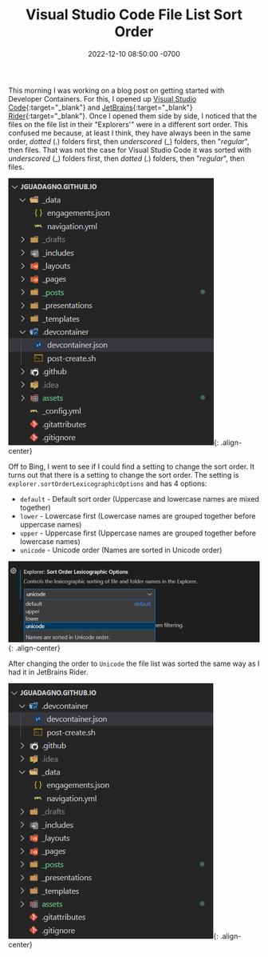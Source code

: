 ﻿---
title: "Visual Studio Code File List Sort Order"
header:
og_image: /assets/images/posts/header/vscode-sort-order.png
date: 2022-12-10 08:50:00 -0700
categories:
- Articles
tags:
- Visual Studio Code
- Visual Studio
- VSCode
---
This morning I was working on a blog post on getting started with Developer Containers.
For this, I opened up [Visual Studio Code](https://code.visualstudio.com/?WT.mc_id=AZ-MVP-4024623){:target="_blank"}  and [JetBrains](https://www.jetbrains.com/){:target="_blank"} [Rider](https://www.jetbrains.com/rider/){:target="_blank"}.
Once I opened them side by side,
I noticed that the files on the file list in their "Explorers'" were in a different sort order.
This confused me because, at least I think,
they have always been in the same order, *dotted* (.) folders first,
then *underscored* (\_) folders, then "*regular*", then files.
That was not the case for Visual Studio Code it was sorted with *underscored* (\_) folders first,
then *dotted* (.) folders, then "*regular*", then files.

![Visual Studio Code - Explorer Sort Order - Default ](/assets/images/posts/vscode-sort-default.png){: .align-center}

Off to Bing, I went to see if I could find a setting to change the sort order.
It turns out that there is a setting to change the sort order.
The setting is `explorer.sortOrderLexicographicOptions` and has 4 options:

- `default` - Default sort order (Uppercase and lowercase names are mixed together)
- `lower` - Lowercase first (Lowercase names are grouped together before uppercase names)
- `upper` - Uppercase first (Uppercase names are grouped together before lowercase names)
- `unicode` - Unicode order (Names are sorted in Unicode order)

![Visual Studio Code - Explorer Sort Order - Options](/assets/images/posts/vscode-sort-options.png){: .align-center}

After changing the order to `Unicode` the file list was sorted the same way as I had it in JetBrains Rider.

![Visual Studio Code - Explorer Sort Order - Unicode](/assets/images/posts/vscode-sort-unicode.png){: .align-center}

